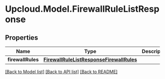 # Upcloud.Model.FirewallRuleListResponse
## Properties

Name | Type | Description | Notes
------------ | ------------- | ------------- | -------------
**firewallRules** | [**FirewallRuleListResponseFirewallRules**](FirewallRuleListResponseFirewallRules.md) |  | [optional] 

[[Back to Model list]](../README.md#documentation-for-models) [[Back to API list]](../README.md#documentation-for-api-endpoints) [[Back to README]](../README.md)

